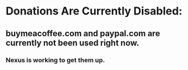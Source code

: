 # Donations Are Currently Disabled:
## buymeacoffee.com and paypal.com are currently not been used right now.

### Nexus is working to get them up.
